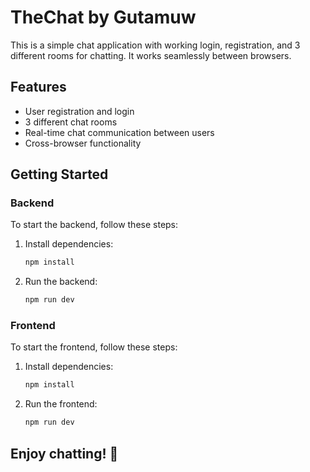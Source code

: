 # TheChat by Gutamuw

This is a simple chat application with working login, registration, and 3 different rooms for chatting. It works seamlessly between browsers.

## Features
- User registration and login
- 3 different chat rooms
- Real-time chat communication between users
- Cross-browser functionality

## Getting Started

### Backend
To start the backend, follow these steps:

1. Install dependencies:
   ```bash
   npm install
   ```
2. Run the backend:
   ```bash
   npm run dev
   ```

### Frontend
To start the frontend, follow these steps:

1. Install dependencies:
   ```bash
   npm install
   ```
2. Run the frontend:
   ```bash
   npm run dev
   ```

## Enjoy chatting! 🎉
